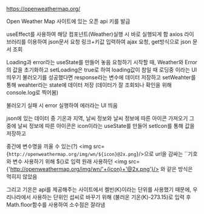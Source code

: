 https://openweathermap.org/

Open Weather Map 사이트에 있는 오픈 api 키를 발급

useEffect를 사용하여 해당 컴포넌트(Weather)실행 시 바로 실행되게 함
axios 라이브러리를 이용하여 json문서 요청 링크+키값 입력하여 ajax 요청, get방식으로 json 문서 조회

Loading과 error라는 useState를 만들어 놓음
요청하기 시작할 때, Weather와 Error의 값을 초기화하고 setLoading은 true로 하여 loading값이 참일 때 로딩중 이라는 UI 띄우기
불러오기를 성공했다면 response라는 변수에 데이터 저장하고 setWeahter를 통해 weahter라는 state에 데이터 저장
(데이터가 잘 조회되나 확인을 위해 console.log로 찍어봄)

불러오기 실패 시 error 실행하여 에러라는 UI 띄움

json에 있는 데이터 중 기온과 지역, 날씨 정보와 날씨 정보에 따른 아이콘 가져오기
그 중에 날씨 정보에 따른 아이콘은 icon이라는 useState를 만들어 setIcon를 통해 값을 저장하고

중간에 변수명을 끼울 수 있는(?) <img src={`http://openweathermap.org/img/wn/${icon}@2x.png`}/>으로 url을 감싸는 ``기호와 변수 사용하기 위해 ${}로 입력
원래 사용하던 <img src= {'http://openweathermap.org/img/wn/'+{icon}+'@2x.png'}/> 와 같은 방식은 먹히지 않았음

그리고 기온은 api를 제공해주는 사이트에서 켈빈(K)이라는 단위를 사용했기 때문에, 우리나라에서 사용하는 단위인 섭씨로 바꾸기 위해
(불러온 기온(K)-273.15)로 입력 후 Math.floor함수를 사용하여 소수점은 잘라냄
